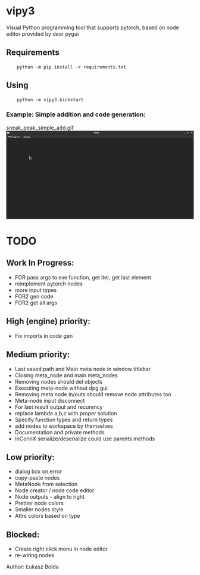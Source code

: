 # vipy3
Visual Python programming tool that supports pytorch, based on node editor provided by dear pygui

## Requirements
```
    python -m pip install -r requirements.txt
```

## Using 
```
    python -m vipy3.kickstart
```

### Example: Simple addition and code generation:

sneak_peak_simple_add.gif
![Addition example](README_img/sneak_peak_simple_add.gif?raw=true "Example 1")



TODO
====
Work In Progress:
-----------------
* FOR pass args to exe function, get iter, get last element
* reimplement pytorch nodes
* more input types
* FOR2 gen code
* FOR2 get all args

High (engine) priority:
-----------------------
* Fix imports in code gen

Medium priority:
----------------
* Last saved path and Main meta node in window titlebar
* Closing meta_node and main meta_nodes
* Removing nodes should del objects
* Executing meta-node without dpg gui
* Removing meta node in/outs should remove node attributes too
* Meta-node input disconnect
* For last result output and recurency
* replace lambda a,b,c with proper solution
* Specify function types and return types
* add nodes to workspace by themselves
* Documentation and private methods
* InConnX serialize/deserialize could use parents methods

Low priority:
-------------
* dialog box on error
* copy-paste nodes
* MetaNode from selection
* Node creator / node code editor
* Node outputs - align to right
* Prettier node colors
* Smaller nodes style
* Attrs colors based on type

Blocked:
--------
* Create right click menu in node editor
* re-wiring nodes

Author: Łukasz Bolda
